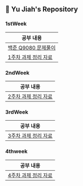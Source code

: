 ## 🙇 Yu Jiah's Repository
### 1stWeek
| 공부 내용 |
|----|
| [백준 Q9080 문제풀이](https://github.com/s-owl-study/Yu-Jiah/blob/main/1stweek/Q9080.java) |
| [1주차 과제 정리 자료](https://github.com/s-owl-study/Yu-Jiah/blob/main/1stweek/211105%20%EC%A0%95%EB%A6%AC.md) |

### 2ndWeek
| 공부 내용 |
|----|
| [2주차 과제 정리 자료](https://github.com/s-owl-study/Yu-Jiah/blob/main/2ndweek/211120%20%EC%A0%95%EB%A6%AC%20%ED%8C%8C%EC%9D%BC.md) |

### 3rdWeek
| 공부 내용 |
|----|
| [3주차 과제 정리 자료](https://github.com/s-owl-study/Yu-Jiah/blob/main/3rdweek/3rdweek.md) |

### 4thweek
| 공부 내용 |
|----|
| [4주차 과제 정리 자료](https://github.com/s-owl-study/Yu-Jiah/blob/main/4thweek/4thweek.md) |

